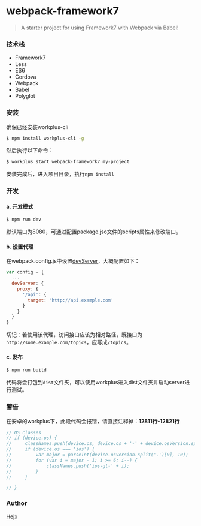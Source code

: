 # webpack-framework7

>A starter project for using Framework7 with Webpack via Babel!

### 技术栈

* Framework7
* Less
* ES6
* Cordova
* Webpack
* Babel
* Polyglot

### 安装

确保已经安装workplus-cli

```bash
$ npm install workplus-cli -g
```

然后执行以下命令：

```bash
$ workplus start webpack-framework7 my-project
```

安装完成后，进入项目目录，执行`npm install`

### 开发

#### a. 开发模式

```bash
$ npm run dev
```

默认端口为8080，可通过配置package.jso文件的scripts属性来修改端口。

#### b. 设置代理

在webpack.config.js中设置[devServer](http://webpack.github.io/docs/webpack-dev-server.html)，大概配置如下：

```js
var config = {
  ...
  devServer: {
    proxy: {
      '/api': {
        target: 'http://api.example.com'
      }
    }
  }
}
```

切记：若使用该代理，访问接口应该为相对路径，既接口为`http://some.example.com/topics`，应写成`/topics`。

#### c. 发布

```bash
$ npm run build
```

代码将会打包到`dist`文件夹，可以使用workplus进入dist文件夹并启动server进行测试。

### 警告

在安卓的workplus下，此段代码会报错，请直接注释掉：**12811行-12821行**

```js
// OS classes
// if (device.os) {
//     classNames.push(device.os, device.os + '-' + device.osVersion.split('.')[0], device.os + '-' + device.osVersion.replace(/\./g, '-'));
//     if (device.os === 'ios') {
//         var major = parseInt(device.osVersion.split('.')[0], 10);
//         for (var i = major - 1; i >= 6; i--) {
//             classNames.push('ios-gt-' + i);
//         }
//     }

// }
```

### Author

[Hejx](https://github.com/Alex-fun)

